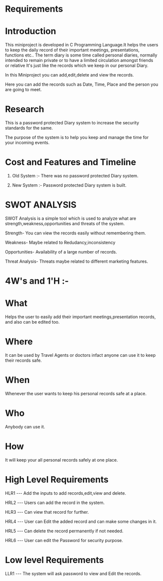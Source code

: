 # Requirements

# Introduction 
This miniproject is developed in C Programming Language.It helps the users to keep the daily record of their important meetings, presentations, functions etc..
The term diary is some time called personal diaries, normally intended to remain private or to have a limited circulation amongst friends or relative
It's just like the records which we keep in our personal Diary.

In this Miniproject you can add,edit,delete and view the records.

Here you can add the records such as Date, Time, Place and the person you are going to meet.

# Research
This is a password protected Diary system to increase the security standards for the same.

The purpose of the system is to help you keep and manage the time for your incoming events.


# Cost and Features and Timeline

1. Old System :- There was no password protected Diary system.

2. New System :- Password protected Diary system is built.




# SWOT ANALYSIS
SWOT Analysis is a simple tool which is used to analyze what are strength,weakness,opportunities and threats of the system.
   
Strength- You can view the records easily without remembering them.

Weakness- Maybe related to Redudancy,inconsistency

Opportunities- Availability of a large number of records.

Threat Analysis- Threats maybe related to different marketing features.

# 4W's and 1'H :-
# What

Helps the user to easily add their important meetings,presentation records, and also can be edited too.

# Where

It can be used by Travel Agents or doctors infact anyone can use it to keep their records safe.

# When

Whenever the user wants to keep his personal records safe at a place.

# Who

Anybody can use it.

# How
It will keep your all personal records safely at one place.



# High Level Requirements

HLR1 --- Add the inputs to add records,edit,view and delete.

HRL2 --- Users can add the record in the system.

HLR3 --- Can view that record for further.

HRL4 --- User can Edit the added record and can make some changes in it.

HRL5 ---	Can delete the record permanently if not needed.

HRL6 --- User can edit the Password for security purpose.


# Low level Requirements

LLR1 --- The system will ask password to view and Edit the records.


